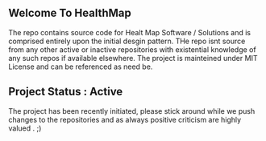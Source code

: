 ## Welcome To HealthMap

The repo contains source code for Healt Map Software / Solutions and is comprised entirely upon the initial desgin pattern. THe repo isnt source from any other active or inactive repositories with existential knowledge of any such repos if available elsewhere. The project is mainteined under MIT License and can be referenced as need be.

## Project Status : Active
The project has been recently initiated, please stick around while we push changes to the repositories and as always positive criticism are highly valued . ;)
